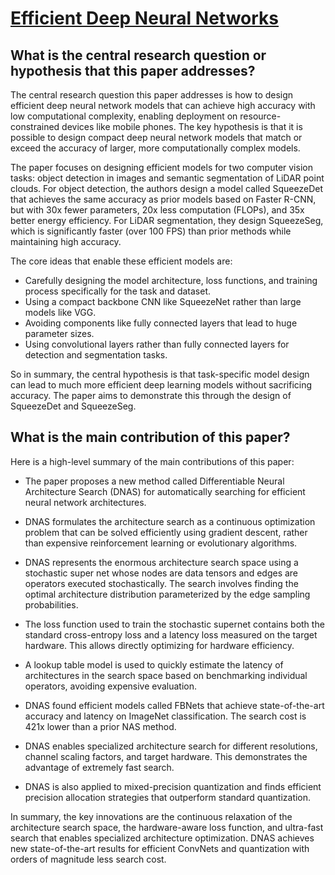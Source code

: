 # [Efficient Deep Neural Networks](https://arxiv.org/abs/1908.08926v1)

## What is the central research question or hypothesis that this paper addresses?

 The central research question this paper addresses is how to design efficient deep neural network models that can achieve high accuracy with low computational complexity, enabling deployment on resource-constrained devices like mobile phones. The key hypothesis is that it is possible to design compact deep neural network models that match or exceed the accuracy of larger, more computationally complex models. 

The paper focuses on designing efficient models for two computer vision tasks: object detection in images and semantic segmentation of LiDAR point clouds. For object detection, the authors design a model called SqueezeDet that achieves the same accuracy as prior models based on Faster R-CNN, but with 30x fewer parameters, 20x less computation (FLOPs), and 35x better energy efficiency. For LiDAR segmentation, they design SqueezeSeg, which is significantly faster (over 100 FPS) than prior methods while maintaining high accuracy.

The core ideas that enable these efficient models are:
- Carefully designing the model architecture, loss functions, and training process specifically for the task and dataset.
- Using a compact backbone CNN like SqueezeNet rather than large models like VGG.
- Avoiding components like fully connected layers that lead to huge parameter sizes.
- Using convolutional layers rather than fully connected layers for detection and segmentation tasks.

So in summary, the central hypothesis is that task-specific model design can lead to much more efficient deep learning models without sacrificing accuracy. The paper aims to demonstrate this through the design of SqueezeDet and SqueezeSeg.


## What is the main contribution of this paper?

 Here is a high-level summary of the main contributions of this paper:

- The paper proposes a new method called Differentiable Neural Architecture Search (DNAS) for automatically searching for efficient neural network architectures. 

- DNAS formulates the architecture search as a continuous optimization problem that can be solved efficiently using gradient descent, rather than expensive reinforcement learning or evolutionary algorithms.

- DNAS represents the enormous architecture search space using a stochastic super net whose nodes are data tensors and edges are operators executed stochastically. The search involves finding the optimal architecture distribution parameterized by the edge sampling probabilities.

- The loss function used to train the stochastic supernet contains both the standard cross-entropy loss and a latency loss measured on the target hardware. This allows directly optimizing for hardware efficiency.

- A lookup table model is used to quickly estimate the latency of architectures in the search space based on benchmarking individual operators, avoiding expensive evaluation.

- DNAS found efficient models called FBNets that achieve state-of-the-art accuracy and latency on ImageNet classification. The search cost is 421x lower than a prior NAS method.

- DNAS enables specialized architecture search for different resolutions, channel scaling factors, and target hardware. This demonstrates the advantage of extremely fast search.

- DNAS is also applied to mixed-precision quantization and finds efficient precision allocation strategies that outperform standard quantization.

In summary, the key innovations are the continuous relaxation of the architecture search space, the hardware-aware loss function, and ultra-fast search that enables specialized architecture optimization. DNAS achieves new state-of-the-art results for efficient ConvNets and quantization with orders of magnitude less search cost.
